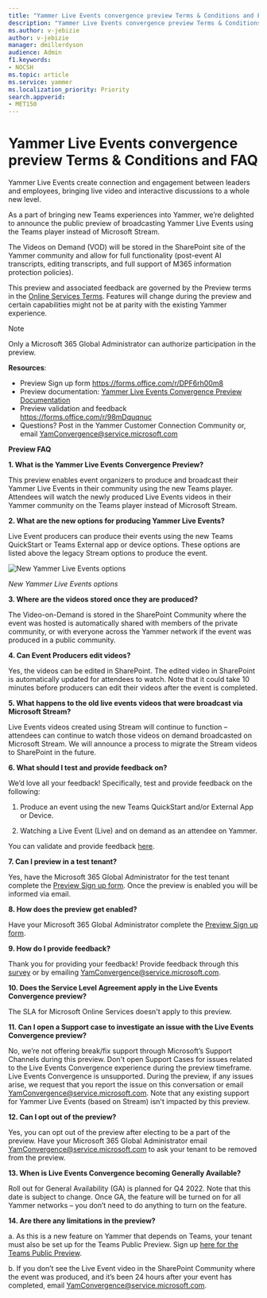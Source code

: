 ```yaml
---
title: "Yammer Live Events convergence preview Terms & Conditions and FAQ"
description: "Yammer Live Events convergence preview Terms & Conditions and FAQ"
ms.author: v-jebizie
author: v-jebizie
manager: dmillerdyson
audience: Admin
f1.keywords:
- NOCSH
ms.topic: article
ms.service: yammer
ms.localization_priority: Priority
search.appverid:
- MET150
---
```


# Yammer Live Events convergence preview Terms & Conditions and FAQ
Yammer Live Events create connection and engagement between leaders and employees, bringing live video and interactive discussions to a whole new level.

As a part of bringing new Teams experiences into Yammer, we’re delighted to announce the public preview of broadcasting Yammer Live Events using the Teams player instead of Microsoft Stream. 

The Videos on Demand (VOD) will be stored in the SharePoint site of the Yammer community and allow for full functionality (post-event AI transcripts, editing transcripts, and full support of M365 information protection policies).

This preview and associated feedback are governed by the Preview terms in the [Online Services Terms](https://www.microsoft.com/Licensing/product-licensing/products). Features will change during the preview and certain capabilities might not be at parity with the existing Yammer experience. 

  > [!NOTE]
> Only a Microsoft 365 Global Administrator can authorize participation in the preview. 

**Resources**: 
* Preview Sign up form https://forms.office.com/r/DPF6rh00m8 
* Preview documentation: [Yammer Live Events Convergence Preview Documentation](/yammer/manage-yammer-groups/yammer-live-events-documentation)
* Preview validation and feedback https://forms.office.com/r/98mDquqnuc 
* Questions?  Post in the Yammer Customer Connection Community or, email [YamConvergence@service.microsoft.com](mailto:YamConvergence@service.microsoft.com) 

**Preview FAQ**

**1.	What is the Yammer Live Events Convergence Preview?**

This preview enables event organizers to produce and broadcast their Yammer Live Events in their community using the new Teams player. Attendees will watch the newly produced Live Events videos in their Yammer community on the Teams player instead of Microsoft Stream.

**2.	What are the new options for producing Yammer Live Events?**

Live Event producers can produce their events using the new Teams QuickStart or Teams External app or device options. These options are listed above the legacy Stream options to produce the event. 

![New Yammer Live Events options](/media/new-yammer-live-events-options.png) 

*New Yammer Live Events options*
 
**3.	Where are the videos stored once they are produced?**

The Video-on-Demand is stored in the SharePoint Community where the event was hosted is automatically shared with members of the private community, or with everyone across the Yammer network if the event was produced in a public community. 

**4.	Can Event Producers edit videos?**

Yes, the videos can be edited in SharePoint. The edited video in SharePoint is automatically updated for attendees to watch. Note that it could take 10 minutes before producers can edit their videos after the event is completed.  

**5.	What happens to the old live events videos that were broadcast via Microsoft Stream?**

Live Events videos created using Stream will continue to function – attendees can continue to watch those videos on demand broadcasted on Microsoft Stream. We will announce a process to migrate the Stream videos to SharePoint in the future.

**6.	What should I test and provide feedback on?**

We’d love all your feedback! Specifically, test and provide feedback on the following:

  1.   Produce an event using the new Teams QuickStart and/or External App or Device.

  2.   Watching a Live Event (Live) and on demand as an attendee on Yammer.

You can validate and provide feedback [here](https://forms.office.com/r/98mDquqnuc).

**7.	Can I preview in a test tenant?** 

Yes, have the Microsoft 365 Global Administrator for the test tenant complete the [Preview Sign up form](https://forms.office.com/r/DPF6rh00m8). Once the preview is enabled you will be informed via email.

**8.	How does the preview get enabled?**

Have your Microsoft 365 Global Administrator complete the [Preview Sign up form](https://forms.office.com/r/DPF6rh00m8). 

**9.	How do I provide feedback?**

Thank you for providing your feedback! Provide feedback through this [survey](https://forms.office.com/r/98mDquqnuc) or by emailing [YamConvergence@service.microsoft.com](mailto:YamConvergence@service.microsoft.com).

**10.	Does the Service Level Agreement apply in the Live Events Convergence preview?**

The SLA for Microsoft Online Services doesn't apply to this preview.
 
**11.	Can I open a Support case to investigate an issue with the Live Events Convergence preview?**

No, we’re not offering break/fix support through Microsoft’s Support Channels during this preview. Don't open Support Cases for issues related to the Live Events Convergence experience during the preview timeframe. Live Events Convergence is unsupported. During the preview, if any issues arise, we request that you report the issue on this conversation or email [YamConvergence@service.microsoft.com](mailto:YamConvergence@service.microsoft.com). Note that any existing support for Yammer Live Events (based on Stream) isn't impacted by this preview. 

**12.	Can I opt out of the preview?**

Yes, you can opt out of the preview after electing to be a part of the preview. Have your Microsoft 365 Global Administrator email [YamConvergence@service.microsoft.com](mailto:YamConvergence@service.microsoft.com) to ask your tenant to be removed from the preview.

**13.	When is Live Events Convergence becoming Generally Available?** 

Roll out for General Availability (GA) is planned for Q4 2022. Note that this date is subject to change. Once GA, the feature will be turned on for all Yammer networks – you don’t need to do anything to turn on the feature. 

**14.	Are there any limitations in the preview?**

a.   As this is a new feature on Yammer that depends on Teams, your tenant must also be set up for the Teams Public Preview. Sign up [here for the Teams Public Preview](/MicrosoftTeams/public-preview-doc-updates).

b.   If you don’t see the Live Event video in the SharePoint Community where the event was produced, and it’s been 24 hours after your event has completed, email [YamConvergence@service.microsoft.com](mailto:YamConvergence@service.microsoft.com). 
